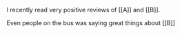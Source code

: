 I recently read very positive reviews of [[A]] and [[B]].

Even people on the bus was saying great things about [[B]]


